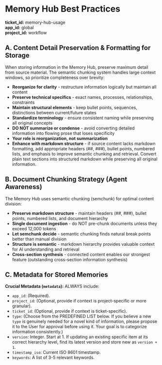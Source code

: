 # Memory Hub Best Practices
**ticket_id:** memory-hub-usage  
**app_id:** global  
**project_id:** workflow

## A. Content Detail Preservation & Formatting for Storage

When storing information in the Memory Hub, preserve maximum detail from source material. The semantic chunking system handles large context windows, so prioritize completeness over brevity:

- **Reorganize for clarity** - restructure information logically but maintain all content
- **Preserve technical specifics** - exact names, processes, relationships, constraints
- **Maintain structural elements** - keep bullet points, sequences, distinctions between current/future states
- **Standardize terminology** - ensure consistent naming while preserving all original concepts
- **DO NOT summarize or condense** - avoid converting detailed information into flowing prose that loses specificity
- **Your role is reorganization, not summarization**
- **Enhance with markdown structure** - if source content lacks markdown formatting, add appropriate headers (##, ###), bullet points, numbered lists, and emphasis to improve semantic chunking and retrieval. Convert plain text sections into structured markdown while preserving all original information.

## B. Document Chunking Strategy (Agent Awareness)

The Memory Hub uses semantic chunking (semchunk) for optimal content division:

- **Preserve markdown structure** - maintain headers (##, ###), bullet points, numbered lists, and document hierarchy
- **Single document ingestion** - do NOT pre-chunk documents unless they exceed 12,000 tokens
- **Let semchunk decide** - semantic chunking finds natural break points better than manual division
- **Structure is semantic** - markdown hierarchy provides valuable context for AI understanding and retrieval
- **Cross-section synthesis** - connected content enables our strongest feature (outstanding cross-section information synthesis)

## C. Metadata for Stored Memories

**Crucial Metadata (`metadata`):** ALWAYS include:

- `app_id`: (Required).
- `project_id`: (Optional, provide if context is project-specific or more granular).
- `ticket_id`: (Optional, provide if context is ticket-specific).
- `type`: (Choose from the PREDEFINED LIST below. If you believe a new `type` is genuinely needed for a novel kind of information, please propose it to the User for approval before using it. Your goal is to categorize information consistently.)
- `version`: Integer. Start at 1. If updating an existing specific item at its correct hierarchy level, find its latest version and store new as `version + 1`.
- `timestamp_iso`: Current ISO 8601 timestamp.
- `keywords`: A list of 3-5 relevant keywords. 